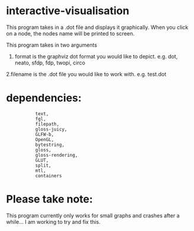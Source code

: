 # interactive-visualisation

This program takes in a .dot file and displays it graphically. When you click on a node, the nodes name will be printed to screen.


This program takes in two arguments

1. format is the graphviz dot format you would like to depict.
        e.g. dot, neato, sfdp, fdp, twopi, circo
      
2.filename is the .dot file you would like to work with.
        e.g. test.dot




# dependencies:
	           text,
	           fgl,
	           filepath,
	           gloss-juicy,
	           GLFW-b,
	           OpenGL,
	           bytestring,
	           gloss,
	           gloss-rendering,
	           GLUT,
	           split,
	           mtl,
	           containers





# Please take note:
This program currently only works for small graphs and crashes after a while... I am working to try and fix this.
